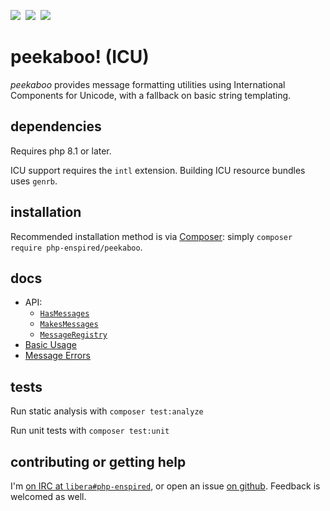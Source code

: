 ![](https://img.shields.io/github/release/php-enspired/peekaboo.svg)  ![](https://img.shields.io/badge/PHP-8.1-blue.svg?colorB=8892BF)  ![](https://img.shields.io/badge/license-GPL_3.0_only-blue.svg)

peekaboo! (ICU)
===============

_peekaboo_ provides message formatting utilities using International Components for Unicode, with a fallback on basic string templating.

dependencies
------------

Requires php 8.1 or later.

ICU support requires the `intl` extension.
Building ICU resource bundles uses `genrb`.

installation
------------

Recommended installation method is via [Composer](https://getcomposer.org/): simply `composer require php-enspired/peekaboo`.

docs
----

- API:
  - [`HasMessages`](https://github.com/php-enspired/peekaboo/wiki/Api:-HasMessages)
  - [`MakesMessages`](https://github.com/php-enspired/peekaboo/wiki/Api:-MakesMessages)
  - [`MessageRegistry`](https://github.com/php-enspired/peekaboo/wiki/Api:-MessageRegistry)
- [Basic Usage](https://github.com/php-enspired/peekaboo/wiki/Usage:-Basics)
- [Message Errors](https://github.com/php-enspired/peekaboo/wiki/Usage:-Message-Errors)

tests
-----

Run static analysis with `composer test:analyze`

Run unit tests with `composer test:unit`

contributing or getting help
----------------------------

I'm [on IRC at `libera#php-enspired`](https://web.libera.chat/#php-enspired), or open an issue [on github](https://github.com/php-enspired/peekaboo/issues).  Feedback is welcomed as well.
